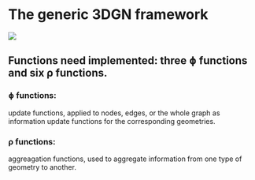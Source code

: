 # The generic 3DGN framework

![](https://github.com/divelab/DIG/blob/main/dig/3dgraph/3dgn/figs/frame.png)

## Functions need implemented: three ɸ functions and six ρ functions.
### ɸ functions:
update functions, applied to nodes, edges, or the whole graph as information update functions for the corresponding geometries.
### ρ functions:
aggreagation functions, used to aggregate information from one type of geometry to another.
